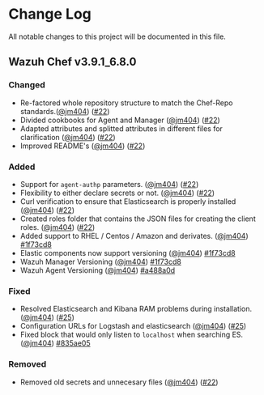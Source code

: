 # Change Log
All notable changes to this project will be documented in this file.

## Wazuh Chef v3.9.1_6.8.0

### Changed

- Re-factored whole repository structure to match the Chef-Repo standards.([@jm404](https://github.com/jm404)) ([#22](https://github.com/wazuh/wazuh-chef/pull/22))
- Divided cookbooks for Agent and Manager ([@jm404](https://github.com/jm404)) ([#22](https://github.com/wazuh/wazuh-chef/pull/22))
- Adapted attributes and splitted attributes in different files for clarification ([@jm404](https://github.com/jm404)) ([#22](https://github.com/wazuh/wazuh-chef/pull/22))
- Improved README's  ([@jm404](https://github.com/jm404)) ([#22](https://github.com/wazuh/wazuh-chef/pull/22))

### Added

- Support for ```agent-authp``` parameters. ([@jm404](https://github.com/jm404)) ([#22](https://github.com/wazuh/wazuh-chef/pull/22))
- Flexibility to either declare secrets or not. ([@jm404](https://github.com/jm404)) ([#22](https://github.com/wazuh/wazuh-chef/pull/22))
- Curl verification to ensure that Elasticsearch is properly installed ([@jm404](https://github.com/jm404)) ([#22](https://github.com/wazuh/wazuh-chef/pull/22))
- Created roles folder that contains the JSON files for creating the client roles. ([@jm404](https://github.com/jm404)) ([#22](https://github.com/wazuh/wazuh-chef/pull/22))
- Added  support to RHEL / Centos / Amazon and derivates. ([@jm404](https://github.com/jm404)) [#1f73cd8](https://github.com/wazuh/wazuh-chef/commit/1f73cd82678c96010b99e786ea40e7f26880248b) 
- Elastic components now support versioning  ([@jm404](https://github.com/jm404)) [#1f73cd8](https://github.com/wazuh/wazuh-chef/commit/1f73cd82678c96010b99e786ea40e7f26880248b) 
- Wazuh Manager Versioning ([@jm404](https://github.com/jm404))  [#1f73cd8](https://github.com/wazuh/wazuh-chef/commit/1f73cd82678c96010b99e786ea40e7f26880248b) 
- Wazuh Agent Versioning ([@jm404](https://github.com/jm404)) [#a488a0d](https://github.com/wazuh/wazuh-chef/commit/a488a0da30c99651f482bf87fca87b76ebbe0868)

### Fixed 

- Resolved Elasticsearch and Kibana RAM problems during installation. ([@jm404](https://github.com/jm404)) ([#25](https://github.com/wazuh/wazuh-chef/pull/25))
- Configuration URLs for Logstash and elasticsearch ([@jm404](https://github.com/jm404)) ([#25](https://github.com/wazuh/wazuh-chef/pull/25))
- Fixed block that would only listen to `localhost` when searching ES.  ([@jm404](https://github.com/jm404)) [#835ae05](https://github.com/wazuh/wazuh-chef/blob/835ae0563588edc3a840b7f98fbb0c9b0d0d24fa/cookbooks/wazuh_elastic/recipes/kibana.rb#L45-l52)

### Removed

- Removed old secrets and unnecesary files ([@jm404](https://github.com/jm404)) ([#22](https://github.com/wazuh/wazuh-chef/pull/22))